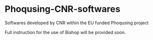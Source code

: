 # Phoqusing-CNR-softwares
Softwares developed by CNR within the EU funded Phoqusing project

Full instruction for the use of Bishop will be provided soon.
